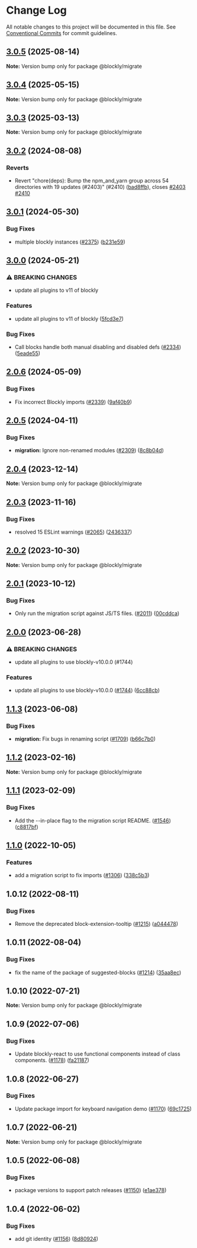 # Change Log

All notable changes to this project will be documented in this file.
See [Conventional Commits](https://conventionalcommits.org) for commit guidelines.

## [3.0.5](https://github.com/google/blockly-samples/compare/@blockly/migrate@3.0.4...@blockly/migrate@3.0.5) (2025-08-14)

**Note:** Version bump only for package @blockly/migrate





## [3.0.4](https://github.com/google/blockly-samples/compare/@blockly/migrate@3.0.3...@blockly/migrate@3.0.4) (2025-05-15)

**Note:** Version bump only for package @blockly/migrate





## [3.0.3](https://github.com/google/blockly-samples/compare/@blockly/migrate@3.0.2...@blockly/migrate@3.0.3) (2025-03-13)

**Note:** Version bump only for package @blockly/migrate





## [3.0.2](https://github.com/google/blockly-samples/compare/@blockly/migrate@3.0.1...@blockly/migrate@3.0.2) (2024-08-08)


### Reverts

* Revert "chore(deps): Bump the npm_and_yarn group across 54 directories with 19 updates (#2403)" (#2410) ([bad8ffb](https://github.com/google/blockly-samples/commit/bad8ffbf85caa4e5b68d2f010cd0deaa9e3dd98f)), closes [#2403](https://github.com/google/blockly-samples/issues/2403) [#2410](https://github.com/google/blockly-samples/issues/2410)



## [3.0.1](https://github.com/google/blockly-samples/compare/@blockly/migrate@3.0.0...@blockly/migrate@3.0.1) (2024-05-30)


### Bug Fixes

* multiple blockly instances ([#2375](https://github.com/google/blockly-samples/issues/2375)) ([b231e59](https://github.com/google/blockly-samples/commit/b231e598f2f5f5b0abbfd01d981e35572ad50a26))



## [3.0.0](https://github.com/google/blockly-samples/compare/@blockly/migrate@2.0.6...@blockly/migrate@3.0.0) (2024-05-21)


### ⚠ BREAKING CHANGES

* update all plugins to v11 of blockly

### Features

* update all plugins to v11 of blockly ([5fcd3e7](https://github.com/google/blockly-samples/commit/5fcd3e7d53eaadffe9bda9a378b404d34b2f8be2))


### Bug Fixes

* Call blocks handle both manual disabling and disabled defs ([#2334](https://github.com/google/blockly-samples/issues/2334)) ([5eade55](https://github.com/google/blockly-samples/commit/5eade55779c4022d14ad4472ff32c93c78199887))



## [2.0.6](https://github.com/google/blockly-samples/compare/@blockly/migrate@2.0.5...@blockly/migrate@2.0.6) (2024-05-09)


### Bug Fixes

* Fix incorrect Blockly imports ([#2339](https://github.com/google/blockly-samples/issues/2339)) ([9af40b9](https://github.com/google/blockly-samples/commit/9af40b9ca075275af2b48cedcc1750d458084eb3))



## [2.0.5](https://github.com/google/blockly-samples/compare/@blockly/migrate@2.0.4...@blockly/migrate@2.0.5) (2024-04-11)


### Bug Fixes

* **migration:** Ignore non-renamed modules ([#2309](https://github.com/google/blockly-samples/issues/2309)) ([8c8b04d](https://github.com/google/blockly-samples/commit/8c8b04d21337cca48579d0f908ec08fab3cf9672))



## [2.0.4](https://github.com/google/blockly-samples/compare/@blockly/migrate@2.0.3...@blockly/migrate@2.0.4) (2023-12-14)

**Note:** Version bump only for package @blockly/migrate





## [2.0.3](https://github.com/google/blockly-samples/compare/@blockly/migrate@2.0.2...@blockly/migrate@2.0.3) (2023-11-16)


### Bug Fixes

* resolved 15 ESLint warnings ([#2065](https://github.com/google/blockly-samples/issues/2065)) ([2436337](https://github.com/google/blockly-samples/commit/243633746542bb1518fe2893c0421a5a6f79fd32))



## [2.0.2](https://github.com/google/blockly-samples/compare/@blockly/migrate@2.0.1...@blockly/migrate@2.0.2) (2023-10-30)

**Note:** Version bump only for package @blockly/migrate





## [2.0.1](https://github.com/google/blockly-samples/compare/@blockly/migrate@2.0.0...@blockly/migrate@2.0.1) (2023-10-12)


### Bug Fixes

* Only run the migration script against JS/TS files. ([#2011](https://github.com/google/blockly-samples/issues/2011)) ([00cddca](https://github.com/google/blockly-samples/commit/00cddca13126fe6eb2ef61e4e4069815955c60d7))



## [2.0.0](https://github.com/google/blockly-samples/compare/@blockly/migrate@1.1.3...@blockly/migrate@2.0.0) (2023-06-28)


### ⚠ BREAKING CHANGES

* update all plugins to use blockly-v10.0.0 (#1744)

### Features

* update all plugins to use blockly-v10.0.0 ([#1744](https://github.com/google/blockly-samples/issues/1744)) ([6cc88cb](https://github.com/google/blockly-samples/commit/6cc88cbef39d4ad664a668d3d46eb29ba7292f9c))



## [1.1.3](https://github.com/google/blockly-samples/compare/@blockly/migrate@1.1.2...@blockly/migrate@1.1.3) (2023-06-08)


### Bug Fixes

* **migration:** Fix bugs in renaming script ([#1709](https://github.com/google/blockly-samples/issues/1709)) ([b66c7b0](https://github.com/google/blockly-samples/commit/b66c7b00d793339ac41bb06b22a3953bf6e199fe))



## [1.1.2](https://github.com/google/blockly-samples/compare/@blockly/migrate@1.1.1...@blockly/migrate@1.1.2) (2023-02-16)

**Note:** Version bump only for package @blockly/migrate





## [1.1.1](https://github.com/google/blockly-samples/compare/@blockly/migrate@1.1.0...@blockly/migrate@1.1.1) (2023-02-09)


### Bug Fixes

* Add the --in-place flag to the migration script README. ([#1546](https://github.com/google/blockly-samples/issues/1546)) ([c8817bf](https://github.com/google/blockly-samples/commit/c8817bfdd4b8f308e3a66e0e45cee3291dbc0359))



## [1.1.0](https://github.com/google/blockly-samples/compare/@blockly/migrate@1.0.12...@blockly/migrate@1.1.0) (2022-10-05)


### Features

* add a migration script to fix imports ([#1306](https://github.com/google/blockly-samples/issues/1306)) ([338c5b3](https://github.com/google/blockly-samples/commit/338c5b322e287768a72e4be6e2d2c5aabf037e5a))



## 1.0.12 (2022-08-11)


### Bug Fixes

* Remove the deprecated block-extension-tooltip ([#1215](https://github.com/google/blockly-samples/issues/1215)) ([a044478](https://github.com/google/blockly-samples/commit/a044478c86a73e3065bc866e427f175cbec6fc13))





## 1.0.11 (2022-08-04)


### Bug Fixes

* fix the name of the package of suggested-blocks ([#1214](https://github.com/google/blockly-samples/issues/1214)) ([35aa8ec](https://github.com/google/blockly-samples/commit/35aa8ec73a60a4eb5b1e80cb2fc71dcd83d05e27))





## 1.0.10 (2022-07-21)

**Note:** Version bump only for package @blockly/migrate





## 1.0.9 (2022-07-06)


### Bug Fixes

* Update blockly-react to use functional components instead of class components. ([#1178](https://github.com/google/blockly-samples/issues/1178)) ([fa21187](https://github.com/google/blockly-samples/commit/fa21187cdbe4ec3a5c69f185540dd68a98eb69d7))





## 1.0.8 (2022-06-27)


### Bug Fixes

* Update package import for keyboard navigation demo ([#1170](https://github.com/google/blockly-samples/issues/1170)) ([69c1725](https://github.com/google/blockly-samples/commit/69c1725b775279fcc397dc178935208d5f42b08c))





## 1.0.7 (2022-06-21)

**Note:** Version bump only for package @blockly/migrate





## 1.0.5 (2022-06-08)


### Bug Fixes

* package versions to support patch releases ([#1150](https://github.com/google/blockly-samples/issues/1150)) ([e1ae378](https://github.com/google/blockly-samples/commit/e1ae378d779531621c3d948566257d069002963f))





## 1.0.4 (2022-06-02)


### Bug Fixes

* add git identity ([#1156](https://github.com/google/blockly-samples/issues/1156)) ([8d80924](https://github.com/google/blockly-samples/commit/8d809243b277375beb2ce75d4e157b5e17f78193))
